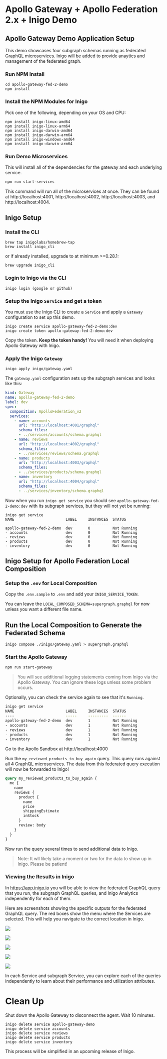 # Apollo Gateway + Apollo Federation 2.x + Inigo Demo

## Apollo Gateway Demo Application Setup

This demo showcases four subgraph schemas running as federated GraphQL microservices. Inigo will be added to provide anaytics and management of the federated graph.

### Run NPM Install

```
cd apollo-gateway-fed-2-demo
npm install
```


### Install the NPM Modules for Inigo

Pick one of the following, depending on your OS and CPU:
```
npm install inigo-linux-amd64
npm install inigo-linux-arm64
npm install inigo-darwin-amd64
npm install inigo-darwin-arm64
npm install inigo-windows-amd64
npm install inigo-darwin-arm64
```

### Run Demo Microservices

This will install all of the dependencies for the gateway and each underlying service.

```sh
npm run start-services
```

This command will run all of the microservices at once. They can be found at http://localhost:4001, http://localhost:4002, http://localhost:4003, and http://localhost:4004.


## Inigo Setup

### Install the CLI

```shell
brew tap inigolabs/homebrew-tap
brew install inigo_cli
```

or if already installed, upgrade to at minimum >=0.28.1:

```
brew upgrade inigo_cli
```

### Login to Inigo via the CLI

```shell
inigo login (google or github)
```

### Setup the Inigo `Service` and get a  token

You must use the Inigo CLI to create a `Service` and apply a `Gateway` configuration to set up this demo.

```shell
inigo create service apollo-gateway-fed-2-demo:dev
inigo create token apollo-gateway-fed-2-demo:dev
```

Copy the token. **Keep the token handy!** You will need it when deploying Apollo Gateway with Inigo.

### Apply the Inigo `Gateway`

```shell
inigo apply inigo/gateway.yaml
```

The `gateway.yaml` configuration sets up the subgraph services and looks like this:

```yaml
kind: Gateway
name: apollo-gateway-fed-2-demo
label: dev
spec:
  composition: ApolloFederation_v2
  services:
    - name: accounts
      url: "http://localhost:4001/graphql"
      schema_files:
      - ../services/accounts/schema.graphql
    - name: reviews
      url: "http://localhost:4002/graphql"
      schema_files:
      - ../services/reviews/schema.graphql
    - name: products
      url: "http://localhost:4003/graphql"
      schema_files:
      - ../services/products/schema.graphql
    - name: inventory
      url: "http://localhost:4004/graphql"
      schema_files:
      - ../services/inventory/schema.graphql
```

Now when you run `inigo get service` you should see `apollo-gateway-fed-2-demo:dev` with its subgraph services, but they will not yet be running:

```shell
inigo get service
NAME                       LABEL     INSTANCES  STATUS
----                       -----     ---------  ------
apollo-gateway-fed-2-demo  dev       0          Not Running
- accounts                 dev       0          Not Running
- reviews                  dev       0          Not Running
- products                 dev       0          Not Running
- inventory                dev       0          Not Running
```

## Inigo Setup for Apollo Federation Local Composition

### Setup the `.env` for Local Composition

Copy the `.env.sample` to `.env` and add your `INIGO_SERVICE_TOKEN`. 

You can leave the `LOCAL_COMPOSED_SCHEMA=supergraph.graphql` for now unless you want a different file name.

## Run the Local Composition to Generate the Federated Schema

```shell
inigo compose ./inigo/gateway.yaml > supergraph.graphql
```

### Start the Apollo Gateway

```sh
npm run start-gateway
```

> You will see additional logging statements coming from Inigo via the Apollo Gateway. You can ignore these logs unless some problem occurs.

Optionally, you can check the service again to see that it's `Running`.

```sh                     
inigo get service
NAME                       LABEL     INSTANCES  STATUS
----                       -----     ---------  ------
apollo-gateway-fed-2-demo  dev       1          Not Running
- accounts                 dev       1          Not Running
- reviews                  dev       1          Not Running
- products                 dev       1          Not Running
- inventory                dev       1          Not Running
```

Go to the Apollo Sandbox at http://localhost:4000

Run the `my_reviewed_products_to_buy_again` query. This query runs against all 4 GraphQL microservices. The data from this federated query execution will now be forwarded to Inigo!

```graphql
query my_reviewed_products_to_buy_again {
  me {
    name
    reviews {
      product {
        name
        price
        shippingEstimate
        inStock
      }
      review: body
    }
  }
}
```

Now run the query several times to send additional data to Inigo.

> Note: It wll likely take a moment or two for the data to show up in Inigo. Please be patient!

### Viewing the Results in Inigo

In https://app.inigo.io you will be able to view the federated GraphQL query that you run, the subgraph GraphQL queries, and Inigo Analytics independently for each of them.

Here are screenshots showing the specific outputs for the federated GraphQL query. The red boxes show the menu where the Services are selected. This will help you navigate to the correct location in Inigo.

![](images/apollo-gateway-demo-query.png)

![](images/accounts-query.png)

![](images/products-query.png)

![](images/inventory-query.png)

![](images/reviews-query.png)

In each Service and subgraph Service, you can explore each of the queries independently to learn about their performance and utilization attributes.

# Clean Up

Shut down the Apollo Gateway to disconnect the agent. Wait 10 minutes.

```shell
inigo delete service apollo-gateway-demo
inigo delete service accounts
inigo delete service reviews
inigo delete service products
inigo delete service inventory
```

This process will be simplified in an upcoming release of Inigo.